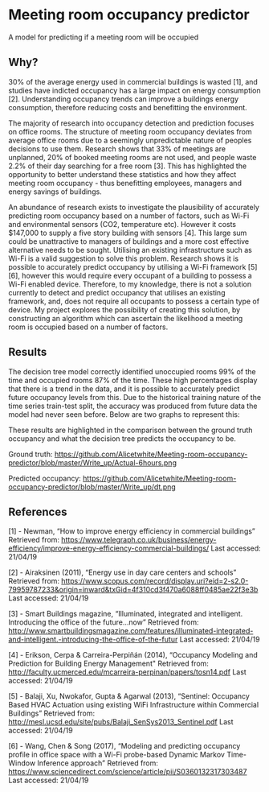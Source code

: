 # Meeting room occupancy predictor

A model for predicting if a meeting room will be occupied

## Why?

30% of the average energy used in commercial buildings is wasted [1], and studies have indicted occupancy has a large impact on energy consumption [2]. Understanding occupancy trends can improve a buildings energy consumption, therefore reducing costs and benefitting the environment. 

The majority of research into occupancy detection and prediction focuses on office rooms. The structure of meeting room occupancy deviates from average office rooms due to a seemingly unpredictable nature of peoples decisions to use them. Research shows that 33% of meetings are unplanned, 20% of booked meeting rooms are not used, and people waste 2.2% of their day searching for a free room [3]. This has highlighted the opportunity to better understand these statistics and how they affect meeting room occupancy - thus benefitting employees, managers and energy savings of buildings.

An abundance of research exists to investigate the plausibility of accurately predicting room occupancy based on a number of factors, such as Wi-Fi and environmental sensors (CO2, temperature etc). However it costs $147,000 to supply a five story building with sensors [4]. This large sum could be unattractive to managers of buildings and a more cost effective alternative needs to be sought. Utilising an existing infrastructure such as Wi-Fi is a valid suggestion to solve this problem. Research shows it is possible to accurately predict occupancy by utilising a Wi-Fi framework [5] [6], however this would require every occupant of a building to possess a Wi-Fi enabled device. Therefore, to my knowledge, there is not a solution currently to detect and predict occupancy that utilises an existing framework, and, does not require all occupants to possess a certain type of device. My project explores the possibility of creating this solution, by constructing an algorithm which can ascertain the likelihood a meeting room is occupied based on a number of factors.

## Results

The decision tree model correctly identified unoccupied rooms 99% of the time and occupied rooms 87% of the time. These high percentages display that there is a trend in the data, and it is possible to accurately predict future occupancy levels from this. Due to the historical training nature of the time series train-test split, the accuracy was produced from future data the model had never seen before. Below are two graphs to represent this:

These results are highlighted in the comparison between the ground truth occupancy and what the decision tree predicts the occupancy to be.

Ground truth: https://github.com/Alicetwhite/Meeting-room-occupancy-predictor/blob/master/Write_up/Actual-6hours.png

Predicted occupancy: https://github.com/Alicetwhite/Meeting-room-occupancy-predictor/blob/master/Write_up/dt.png

## References

[1] - Newman, “How to improve energy efficiency in commercial buildings”
Retrieved from: https://www.telegraph.co.uk/business/energy-efficiency/improve-energy-efficiency-commercial-buildings/
Last accessed: 21/04/19

[2] -  Airaksinen (2011), “Energy use in day care centers and schools”
Retrieved from: https://www.scopus.com/record/display.uri?eid=2-s2.0-79959787233&origin=inward&txGid=4f310cd3f470a6088ff0485ae22f3e3b
Last accessed: 21/04/19

[3] - Smart Buildings magazine, “Illuminated, integrated and intelligent. Introducing the office of the future…now”
Retrieved from: http://www.smartbuildingsmagazine.com/features/illuminated-integrated-and-intelligent.-introducing-the-office-of-the-futur
Last accessed: 21/04/19

[4] - Erikson, Cerpa & Carreira-Perpiñán (2014), “Occupancy Modeling and Prediction for Building Energy Management"
Retrieved from: http://faculty.ucmerced.edu/mcarreira-perpinan/papers/tosn14.pdf
Last accessed: 21/04/19

[5] - Balaji, Xu, Nwokafor, Gupta & Agarwal (2013), “Sentinel: Occupancy Based HVAC Actuation using existing WiFi Infrastructure within Commercial Buildings” 
Retrieved from: http://mesl.ucsd.edu/site/pubs/Balaji_SenSys2013_Sentinel.pdf
Last accessed: 21/04/19

[6] - Wang, Chen & Song (2017), “Modeling and predicting occupancy profile in office space with a Wi-Fi probe-based Dynamic Markov Time-Window Inference approach”
Retrieved from: https://www.sciencedirect.com/science/article/pii/S0360132317303487
Last accessed: 21/04/19
